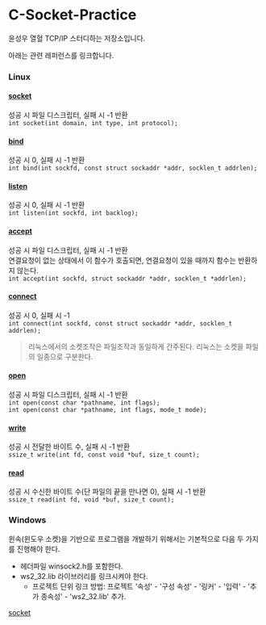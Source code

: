 # C-Socket-Practice

윤성우 열혈 TCP/IP 스터디하는 저장소입니다.  

아래는 관련 레퍼런스를 링크합니다.
### Linux
#### [socket](http://man7.org/linux/man-pages/man2/socket.2.html)  
성공 시 파일 디스크립터, 실패 시 -1 반환  
`int socket(int domain, int type, int protocol);`  

#### [bind](http://man7.org/linux/man-pages/man2/bind.2.html)  
성공 시 0, 실패 시 -1 반환  
`int bind(int sockfd, const struct sockaddr *addr, socklen_t addrlen);`  

#### [listen](http://man7.org/linux/man-pages/man2/listen.2.html)  
성공 시 0, 실패 시 -1 반환  
`int listen(int sockfd, int backlog);`  

#### [accept](http://man7.org/linux/man-pages/man2/accept.2.html)  
성공 시 파일 디스크립터, 실패 시 -1 반환  
연결요청이 없는 상태에서 이 함수가 호출되면, 연결요청이 있을 때까지 함수는 반환하지 않는다.  
`int accept(int sockfd, struct sockaddr *addr, socklen_t *addrlen);`  

#### [connect](http://man7.org/linux/man-pages/man2/connect.2.html)  
성공 시 0, 실패 시 -1  
`int connect(int sockfd, const struct sockaddr *addr, socklen_t addrlen);`  
  

> 리눅스에서의 소켓조작은 파일조작과 동일하게 간주된다. 리눅스는 소켓을 파일의 일종으로 구분한다.  
#### [open](http://man7.org/linux/man-pages/man2/open.2.html)  
성공 시 파일 디스크립터, 실패 시 -1 반환  
`int open(const char *pathname, int flags);`  
`int open(const char *pathname, int flags, mode_t mode);`  

#### [write](http://man7.org/linux/man-pages/man2/write.2.html)  
성공 시 전달한 바이트 수, 실패 시 -1 반환  
`ssize_t write(int fd, const void *buf, size_t count);`

#### [read](http://man7.org/linux/man-pages/man2/read.2.html)  
성공 시 수신한 바이트 수(단 파일의 끝을 만나면 0), 실패 시 -1 반환  
`ssize_t read(int fd, void *buf, size_t count);`  


### Windows  
윈속(윈도우 소켓)을 기반으로 프로그램을 개발하기 위해서는 기본적으로 다음 두 가지를 진행해야 한다.
- 헤더파일 winsock2.h를 포함한다.  
- ws2_32.lib 라이브러리를 링크시켜야 한다.  
  - 프로젝트 단위 링크 방법: 프로젝트 '속성' - '구성 속성' - '링커' - '입력' - '추가 종속성' - 'ws2_32.lib' 추가.  

[socket](https://msdn.microsoft.com/en-us/library/windows/desktop/ms740506(v=vs.85).aspx)  
